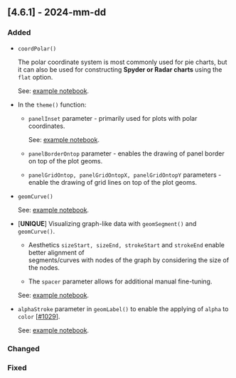 ## [4.6.1] - 2024-mm-dd

### Added
- `coordPolar()`

  The polar coordinate system is most commonly used for pie charts, but </br>
  it can also be used for constructing **Spyder or Radar charts** using the `flat` option.

  See: [example notebook](https://nbviewer.org/github/JetBrains/lets-plot-kotlin/blob/master/docs/examples/jupyter-notebooks/f-4.6.1/coord_polar.ipynb).

- In the `theme()` function:
  - `panelInset`  parameter - primarily used for plots with polar coordinates.

    See: [example notebook](https://nbviewer.org/github/JetBrains/lets-plot-kotlin/blob/master/docs/examples/jupyter-notebooks/f-4.6.1/theme_panel_inset.ipynb).

  - `panelBorderOntop` parameter - enables the drawing of panel border on top of the plot geoms.
  - `panelGridOntop, panelGridOntopX, panelGridOntopY` parameters - enable the drawing of grid lines on top of the plot geoms.


- `geomCurve()`

  See: [example notebook](https://nbviewer.org/github/JetBrains/lets-plot-kotlin/blob/master/docs/examples/jupyter-notebooks/f-4.6.1/geom_curve.ipynb).

- [**UNIQUE**] Visualizing graph-like data with `geomSegment()` and `geomCurve()`.

  - Aesthetics `sizeStart, sizeEnd, strokeStart` and `strokeEnd` enable better alignment of</br>
    segments/curves with nodes of the graph by considering the size of the nodes.

  - The `spacer` parameter allows for additional manual fine-tuning.

  See: [example notebook](https://nbviewer.org/github/JetBrains/lets-plot-kotlin/blob/master/docs/examples/jupyter-notebooks/f-4.6.1/graph_edges.ipynb).

- `alphaStroke` parameter in `geomLabel()` to enable the applying of `alpha` to `color` [[#1029](https://github.com/JetBrains/lets-plot/issues/1029)].

  See: [example notebook](https://nbviewer.org/github/JetBrains/lets-plot-kotlin/blob/master/docs/examples/jupyter-notebooks/f-4.6.1/geom_label_alpha_stroke.ipynb).


### Changed

### Fixed
